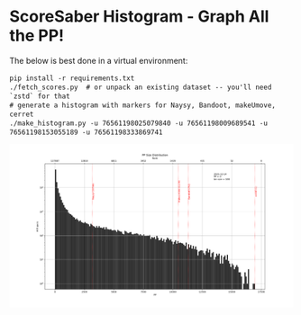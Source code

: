 # ScoreSaber Histogram - Graph All the PP!

The below is best done in a virtual environment:

```
pip install -r requirements.txt
./fetch_scores.py  # or unpack an existing dataset -- you'll need `zstd` for that
# generate a histogram with markers for Naysy, Bandoot, makeUmove, cerret
./make_histogram.py -u 76561198025079840 -u 76561198009689541 -u 76561198153055189 -u 76561198333869741
```


![](peepee.png)
